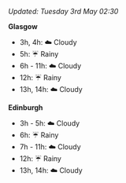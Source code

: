 *Updated: Tuesday 3rd May 02:30*

**Glasgow**

* 3h, 4h: :cloud: Cloudy
* 5h: :umbrella: Rainy
* 6h - 11h: :cloud: Cloudy
* 12h: :umbrella: Rainy
* 13h, 14h: :cloud: Cloudy

**Edinburgh**

* 3h - 5h: :cloud: Cloudy
* 6h: :umbrella: Rainy
* 7h - 11h: :cloud: Cloudy
* 12h: :umbrella: Rainy
* 13h, 14h: :cloud: Cloudy
